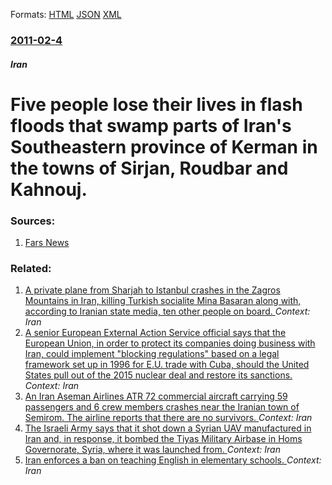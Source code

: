 
Formats: [HTML](/news/2011/02/4/five-people-lose-their-lives-in-flash-floods-that-swamp-parts-of-iran-s-southeastern-province-of-kerman-in-the-towns-of-sirjan-roudbar-and.html)  [JSON](/news/2011/02/4/five-people-lose-their-lives-in-flash-floods-that-swamp-parts-of-iran-s-southeastern-province-of-kerman-in-the-towns-of-sirjan-roudbar-and.json)  [XML](/news/2011/02/4/five-people-lose-their-lives-in-flash-floods-that-swamp-parts-of-iran-s-southeastern-province-of-kerman-in-the-towns-of-sirjan-roudbar-and.xml)  

### [2011-02-4](/news/2011/02/4/index.md)

##### Iran
# Five people lose their lives in flash floods that swamp parts of Iran's Southeastern province of Kerman in the towns of Sirjan, Roudbar and Kahnouj. 




### Sources:

1. [Fars News](http://english.farsnews.net/newstext.php?nn=8911150718)

### Related:

1. [A private plane from Sharjah to Istanbul crashes in the Zagros Mountains in Iran, killing Turkish socialite Mina Basaran along with, according to Iranian state media, ten other people on board. ](/news/2018/03/11/a-private-plane-from-sharjah-to-istanbul-crashes-in-the-zagros-mountains-in-iran-killing-turkish-socialite-mina-baaaran-along-with-accord.md) _Context: Iran_
2. [A senior European External Action Service official says that the European Union, in order to protect its companies doing business with Iran, could implement "blocking regulations" based on a legal framework set up in 1996 for E.U. trade with Cuba, should the United States pull out of the 2015 nuclear deal and restore its sanctions. ](/news/2018/02/8/a-senior-european-external-action-service-official-says-that-the-european-union-in-order-to-protect-its-companies-doing-business-with-iran.md) _Context: Iran_
3. [An Iran Aseman Airlines ATR 72 commercial aircraft carrying 59 passengers and 6 crew members crashes near the Iranian town of Semirom. The airline reports that there are no survivors. ](/news/2018/02/18/an-iran-aseman-airlines-atr-72-commercial-aircraft-carrying-59-passengers-and-6-crew-members-crashes-near-the-iranian-town-of-semirom-the-a.md) _Context: Iran_
4. [The Israeli Army says that it shot down a Syrian UAV manufactured in Iran and, in response, it bombed the Tiyas Military Airbase in Homs Governorate, Syria, where it was launched from. ](/news/2018/02/10/the-israeli-army-says-that-it-shot-down-a-syrian-uav-manufactured-in-iran-and-in-response-it-bombed-the-tiyas-military-airbase-in-homs-gov.md) _Context: Iran_
5. [Iran enforces a ban on teaching English in elementary schools. ](/news/2018/01/7/iran-enforces-a-ban-on-teaching-english-in-elementary-schools.md) _Context: Iran_
